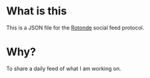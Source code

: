 # What is this
This is a JSON file for the [Rotonde](https://github.com/XXIIVV/vessel.rotonde) social feed protocol.
# Why?
To share a daily feed of what I am working on.
